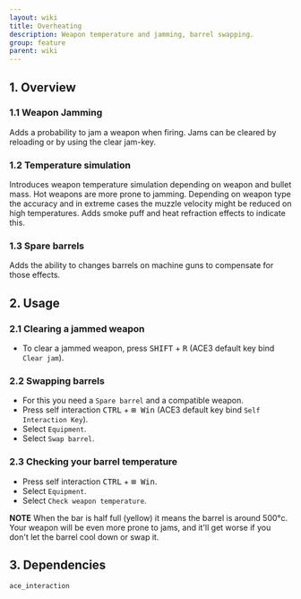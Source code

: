 ```yaml
---
layout: wiki
title: Overheating
description: Weapon temperature and jamming, barrel swapping.
group: feature
parent: wiki
---
```


## 1. Overview

### 1.1 Weapon Jamming
Adds a probability to jam a weapon when firing. Jams can be cleared by reloading or by using the clear jam-key.

### 1.2 Temperature simulation
Introduces weapon temperature simulation depending on weapon and bullet mass. Hot weapons are more prone to jamming. Depending on weapon type the accuracy and in extreme cases the muzzle velocity might be reduced on high temperatures. Adds smoke puff and heat refraction effects to indicate this.

### 1.3 Spare barrels
Adds the ability to changes barrels on machine guns to compensate for those effects.


## 2. Usage

### 2.1 Clearing a jammed weapon
- To clear a jammed weapon, press <kbd>SHIFT</kbd> + <kbd>R</kbd> (ACE3 default key bind `Clear jam`).

### 2.2 Swapping barrels
- For this you need a `Spare barrel` and a compatible weapon.
- Press self interaction <kbd>CTRL</kbd> + <kbd>⊞ Win</kbd> (ACE3 default key bind `Self Interaction Key`).
- Select `Equipment`.
- Select `Swap barrel`.

### 2.3 Checking your barrel temperature
- Press self interaction <kbd>CTRL</kbd> + <kbd>⊞ Win</kbd>.
- Select `Equipment`.
- Select `Check weapon temperature`. 

**NOTE** When the bar is half full (yellow) it means the barrel is around 500°c. 
Your weapon will be even more prone to jams, and it'll get worse if you don't let the barrel cool down or swap it.

## 3. Dependencies

`ace_interaction`
